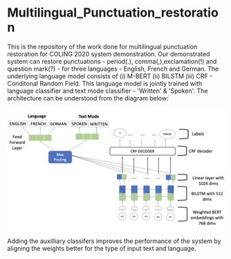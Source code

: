 # Multilingual_Punctuation_restoration


This is the repository of the work done for multilingual punctuation restoration for COLING 2020 system demonstration. Our demonstrated system can restore punctuations - period(.), comma(,),exclamation(!) and question mark(?) - for three languages - English, French and German. The underlying language model consists of  (i) M-BERT (ii) BILSTM (iii) CRF - Conditonal Random Field. This language model is jointly trained with language classifier and text mode classifier - 'Written' & 'Spoken'. The architecture can be understood from the diagram below:

![BERT_ARCHITECTURE](https://github.com/VarnithChordia/Multlingual_Punctuation_restoration/blob/master/BERTBILSTMCRFJOINT_6.png)


Adding the auxilliary classifers improves the performance of the system by aligning the weights better for the type of input text and language.
